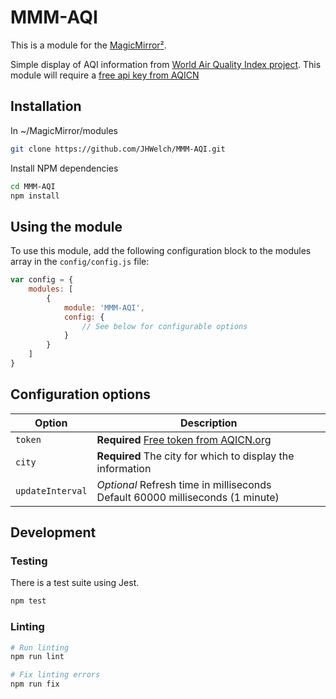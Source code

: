 # MMM-AQI

This is a module for the [MagicMirror²](https://github.com/MichMich/MagicMirror/).

Simple display of AQI information from [World Air Quality Index project](https://aqicn.org/api/). This module will require a [free api key from AQICN](https://aqicn.org/data-platform/token/)

## Installation

In ~/MagicMirror/modules
```sh
git clone https://github.com/JHWelch/MMM-AQI.git
```
Install NPM dependencies
```sh
cd MMM-AQI
npm install
```

## Using the module

To use this module, add the following configuration block to the modules array in the `config/config.js` file:
```js
var config = {
    modules: [
        {
            module: 'MMM-AQI',
            config: {
                // See below for configurable options
            }
        }
    ]
}
```

## Configuration options

| Option           | Description                                                                       |
| ---------------- | --------------------------------------------------------------------------------- |
| `token`          | **Required** [Free token from AQICN.org](https://aqicn.org/data-platform/token/)  |
| `city`           | **Required** The city for which to display the information                        |
| `updateInterval` | *Optional* Refresh time in milliseconds <br>Default 60000 milliseconds (1 minute) |

## Development

### Testing

There is a test suite using Jest.

```sh
npm test
```

### Linting
```sh
# Run linting
npm run lint

# Fix linting errors
npm run fix
```
